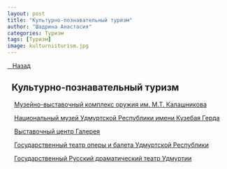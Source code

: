 ```yaml
---
layout: post
title: "Культурно-познавательный туризм"
author: "Шадрина Анастасия"
categories: Туризм
tags: [Туризм]
image: kulturniiturism.jpg
---
```


<p class="lead"><a href="{{ site.baseurl }}/">&nbsp;&nbsp;&nbsp;Назад</a> </p>

## &nbsp;&nbsp;Культурно-познавательный туризм

&nbsp;&nbsp;&nbsp;&nbsp;[Музейно-выставочный комплекс оружия им. М.Т. Калашникова](/pages/blocks/kalashnikov.md)

&nbsp;&nbsp;&nbsp;&nbsp;[Национальный музей Удмуртской Республики имени Кузебая Герда](/pages/blocks/musei_imeni_gerda.md)

&nbsp;&nbsp;&nbsp;&nbsp;[Выставочный центр Галерея](/GaleLMAO)

&nbsp;&nbsp;&nbsp;&nbsp;[Государственный театр оперы и балета Удмуртской Республики](/pages/blocks/theatre_operi_baleta.md)

&nbsp;&nbsp;&nbsp;&nbsp;[Государственный Русский драматический театр Удмуртии](/pages/blocks/dramteatr.md)